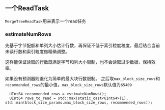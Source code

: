 ## 一个ReadTask
`MergeTreeReadTask`用来表示一个read任务

### estimateNumRows
先基于字节配额和单列大小估计行数，再保证不低于索引粒度粒度，最后结合当前未读行数和索引粒度做精确调整。

这样能保证读取的行数既满足字节和列大小限制，也不会读取过少数据，保持效率。

如果没有预测器则退化为简单的最大块行数限制。
之后取`max_block_size_rows`和`recommended_rows`的最小值，`max_block_size_rows`默认值为`65409`
```
  UInt64 recommended_rows = estimateNumRows();
  UInt64 rows_to_read = std::max(static_cast<UInt64>(1), std::min(block_size_params.max_block_size_rows, recommended_rows));
```
